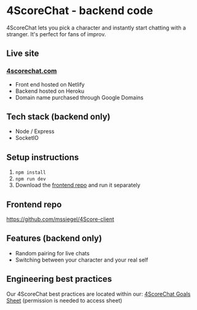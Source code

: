 # 4ScoreChat - backend code

4ScoreChat lets you pick a character and instantly start chatting with a stranger. It's perfect for fans of improv.

## Live site

### [4scorechat.com](https://www.4scorechat.com/)

- Front end hosted on Netlify
- Backend hosted on Heroku
- Domain name purchased through Google Domains

## Tech stack (backend only)

- Node / Express
- SocketIO

## Setup instructions

1. `npm install`
2. `npm run dev`
3. Download the [frontend repo](https://github.com/mssiegel/4Score-client) and run it separately

## Frontend repo

https://github.com/mssiegel/4Score-client

## Features (backend only)

- Random pairing for live chats
- Switching between your character and your real self

## Engineering best practices

Our 4ScoreChat best practices are located within our: [4ScoreChat Goals Sheet](https://docs.google.com/spreadsheets/d/1PkG1mRXymWYBgnN4pESpvPua2qOoHGQWorhFzF63ATo) (permission is needed to access sheet)
